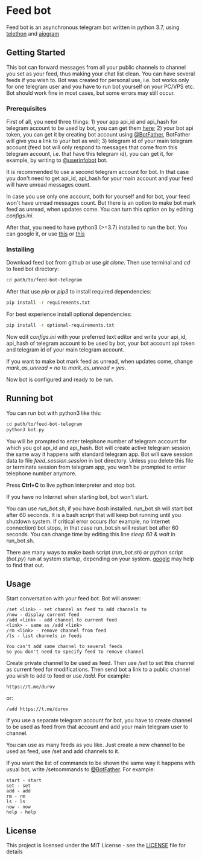 # Feed bot

Feed bot is an asynchronous telegram bot written in python 3.7, using [telethon](https://github.com/LonamiWebs/Telethon) 
and [aiogram](https://github.com/aiogram/aiogram)

## Getting Started

This bot can forward messages from all your public channels to channel you set as your feed, thus making your chat list clean.
You can have several feeds if you wish to. Bot was created for personal use, i.e. bot works only for one telegram user 
and you have to run bot yourself on your PC/VPS etc. Bot should work fine in most cases, but some errors may still occur.

### Prerequisites

First of all, you need three things: 1) your app api_id and api_hash for telegram account to be used by bot, you can get them 
[here](https://my.telegram.org/apps); 2) your bot api token, you can get it by creating bot account using 
[@BotFather](https://t.me/BotFather), BotFather will give you a link to your bot as well; 3) telegram id of your main 
telegram account (feed bot will only respond to messages  that come from this telegram account, i.e. that have this 
telegram id), you can get it, for example, by writing to [@userinfobot](https://t.me/userinfobot) bot.

It is recommended to use a second telegram account for bot. In that case you don't need to get api_id, api_hash for your 
main account and your feed will have unread messages count.

In case you use only one account, both for yourself and for bot, your feed won't have unread messages count. But there is an
option to make bot mark feed as unread, when updates come. You can turn this option on by editing *configs.ini*.

After that, you need to have python3 (>=3.7) installed to run the bot. You can google it, or use 
[this](https://realpython.com/installing-python/) or [this](https://www.python.org/downloads/)

### Installing

Download feed bot from github or use *git clone*. Then use terminal and *cd* to feed bot directory:

```bash
cd path/to/feed-bot-telegram
```
After that use *pip* or *pip3* to install required dependencies:

```bash
pip install -r requirements.txt
```
For best experience install optional dependencies:

```bash
pip install -r optional-requirements.txt
```
Now edit *configs.ini* with your preferred text editor and write your api_id, api_hash of telegram account to be used by bot, 
your bot account api token and telegram id of your main telegram account.

If you want to make bot mark feed as unread, when updates come, change *mark_as_unread = no* to *mark_as_unread = yes*.

Now bot is configured and ready to be run.

## Running bot

You can run bot with python3 like this:

```bash
cd path/to/feed-bot-telegram
python3 bot.py
```
You will be prompted to enter telephone number of telegram account for which you got api_id and api_hash. Bot will create 
active telegram session the same way it happens with standard telegram app. Bot will save session data to file 
*feed_session.session* in bot directory. Unless you delete this file or terminate session from telegram app, you won't
be prompted to enter telephone number anymore.

Press **Ctrl+C** to live python interpreter and stop bot.

If you have no Internet when starting bot, bot won't start.

You can use *run_bot.sh*, if you have *bash* installed. run_bot.sh will start bot after 60 seconds. It is a bash script that 
will keep bot running until you shutdown system. If critical error occurs (for example, no Internet connection) bot stops, 
in that case run_bot.sh will restart bot after 60 seconds. You can change time by editing this line *sleep 60 & wait* 
in run_bot.sh.

There are many ways to make bash script (*run_bot.sh*) or python script (*bot.py*) run at system startup, depending on your 
system. [google](https://www.google.com) may help to find that out.

## Usage

Start conversation with your feed bot. Bot will answer:

```
/set <link> - set channel as feed to add channels to
/now - display current feed
/add <link> - add channel to current feed
<link> - same as /add <link>
/rm <link> - remove channel from feed
/ls - list channels in feeds

You can't add same channel to several feeds
So you don't need to specify feed to remove channel
```
Create private channel to be used as feed. Then use */set* to set this channel as current feed for modifications.
Then send bot a link to a public channel you wish to add to feed or use */add*. For example:

```
https://t.me/durov
```
or:

```
/add https://t.me/durov
```
If you use a separate telegram account for bot, you have to create channel to be used as feed from that account and add your 
main telegram user to channel.

You can use as many feeds as you like. Just create a new channel to be used as feed, use /set and add channels to it.

If you want the list of commands to be shown the same way it happens with usual bot, write /setcommands to 
[@BotFather](https://t.me/BotFather). For example:
```
start - start
set - set
add - add
rm - rm
ls - ls
now - now
help - help
```

## License

This project is licensed under the MIT License - see the [LICENSE](LICENSE) file for details
